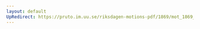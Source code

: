 ```yaml
---
layout: default
UpRedirect: https://pruto.im.uu.se/riksdagen-motions-pdf/1869/mot_1869__ak__205.pdf
---
```

